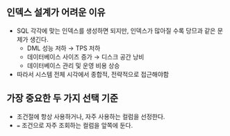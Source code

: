 ## 인덱스 설계가 어려운 이유

- SQL 각각에 맞는 인덱스를 생성하면 되지만, 인덱스가 많아질 수록 당므과 같은 문제가 생긴다.
    - DML 성능 저하 → TPS 저하
    - 데이터베이스 사이즈 증가 → 디스크 공간 낭비
    - 데이터베이스 관리 및 운영 비용 상승
- 따라서 시스템 전체 시각에서 종합적, 전략적으로 접근해야함

## 가장 중요한 두 가지 선택 기준

- 조건절에 항상 사용하거나, 자주 사용하는 컬럼을 선정한다.
- `=` 조건으로 자주 조회하는 컬럼을 앞쪽에 둔다.

